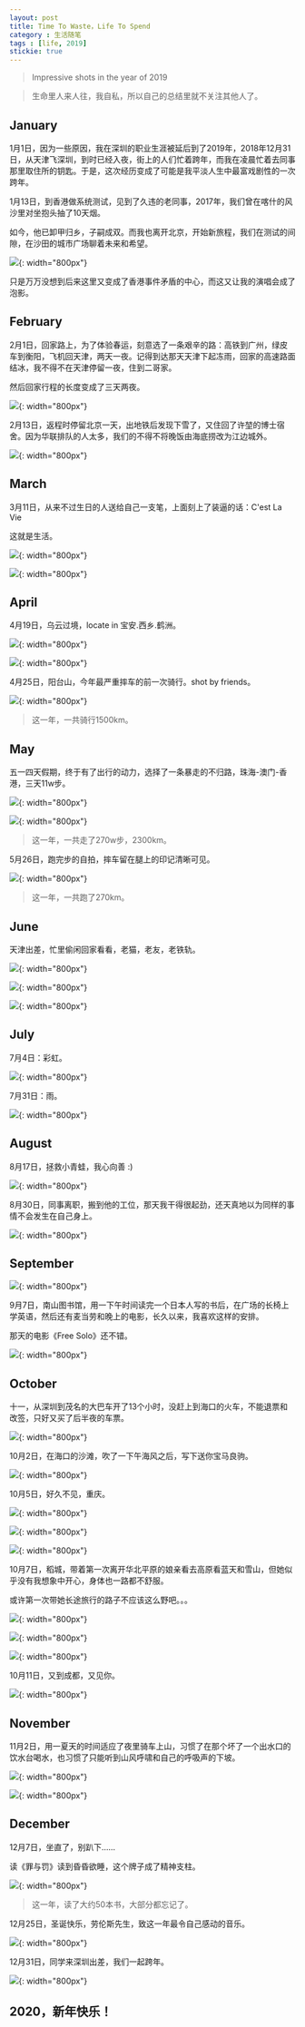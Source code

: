```yaml
---
layout: post
title: Time To Waste，Life To Spend
category : 生活随笔
tags : [life, 2019]
stickie: true
---
```


>Impressive shots in the year of 2019

>生命里人来人往，我自私，所以自己的总结里就不关注其他人了。

## January

1月1日，因为一些原因，我在深圳的职业生涯被延后到了2019年，2018年12月31日，从天津飞深圳，到时已经入夜，街上的人们忙着跨年，而我在凌晨忙着去同事那里取住所的钥匙。于是，这次经历变成了可能是我平淡人生中最富戏剧性的一次跨年。

1月13日，到香港做系统测试，见到了久违的老同事，2017年，我们曾在喀什的风沙里对坐抱头抽了10天烟。

如今，他已卸甲归乡，子嗣成双。而我也离开北京，开始新旅程，我们在测试的间隙，在沙田的城市广场聊着未来和希望。

![](   https://themeiwu.com/img/life/life201901.PNG){: width="800px"}

只是万万没想到后来这里又变成了香港事件矛盾的中心，而这又让我的演唱会成了泡影。

## February

2月1日，回家路上，为了体验春运，刻意选了一条艰辛的路：高铁到广州，绿皮车到衡阳，飞机回天津，两天一夜。记得到达那天天津下起冻雨，回家的高速路面结冰，我不得不在天津停留一夜，住到二哥家。

然后回家行程的长度变成了三天两夜。

![](   https://themeiwu.com/img/life/life201902.PNG){: width="800px"}

2月13日，返程时停留北京一天，出地铁后发现下雪了，又住回了许堃的博士宿舍。因为华联排队的人太多，我们的不得不将晚饭由海底捞改为江边城外。

![](   https://themeiwu.com/img/life/life201903.PNG){: width="800px"}

## March

3月11日，从来不过生日的人送给自己一支笔，上面刻上了装逼的话：C'est La Vie

这就是生活。

![](   https://themeiwu.com/img/life/201904.PNG){: width="800px"}

![](   https://themeiwu.com/img/life/201935.PNG){: width="800px"}

## April

4月19日，乌云过境，locate in 宝安.西乡.鹤洲。

![](   https://themeiwu.com/img/life/201907.PNG){: width="800px"}

![](   https://themeiwu.com/img/life/201908.PNG){: width="800px"}

4月25日，阳台山，今年最严重摔车的前一次骑行。shot by friends。

![](   https://themeiwu.com/img/life/201909.PNG){: width="800px"}

>这一年，一共骑行1500km。

## May

五一四天假期，终于有了出行的动力，选择了一条暴走的不归路，珠海-澳门-香港，三天11w步。

![](   https://themeiwu.com/img/life/201911.PNG){: width="800px"}

![](   https://themeiwu.com/img/life/201913.PNG){: width="800px"}

>这一年，一共走了270w步，2300km。

5月26日，跑完步的自拍，摔车留在腿上的印记清晰可见。

![](   https://themeiwu.com/img/life/201914.PNG){: width="800px"}

>这一年，一共跑了270km。

## June

天津出差，忙里偷闲回家看看，老猫，老友，老铁轨。

![](   https://themeiwu.com/img/life/201916.PNG){: width="800px"}

![](   https://themeiwu.com/img/life/20190000.PNG){: width="800px"}

![](   https://themeiwu.com/img/life/201917.PNG){: width="800px"}

## July

7月4日：彩虹。

![](   https://themeiwu.com/img/life/201918.PNG){: width="800px"}

7月31日：雨。

![](   https://themeiwu.com/img/life/201920.PNG){: width="800px"}

## August

8月17日，拯救小青蛙，我心向善 :)

![](   https://themeiwu.com/img/life/201921.PNG){: width="800px"}

8月30日，同事离职，搬到他的工位，那天我干得很起劲，还天真地以为同样的事情不会发生在自己身上。

![](   https://themeiwu.com/img/life/201922.PNG){: width="800px"}

## September

![](   https://themeiwu.com/img/life/201910.PNG){: width="800px"}

9月7日，南山图书馆，用一下午时间读完一个日本人写的书后，在广场的长椅上学英语，然后还有麦当劳和晚上的电影，长久以来，我喜欢这样的安排。

那天的电影《Free Solo》还不错。

![](   https://themeiwu.com/img/life/20190004.PNG){: width="800px"}

## October

十一，从深圳到茂名的大巴车开了13个小时，没赶上到海口的火车，不能退票和改签，只好又买了后半夜的车票。

![](   https://themeiwu.com/img/life/201923.PNG){: width="800px"}

10月2日，在海口的沙滩，吹了一下午海风之后，写下送你宝马良驹。

![](   https://themeiwu.com/img/life/201925.PNG){: width="800px"}

10月5日，好久不见，重庆。

![](   https://themeiwu.com/img/life/20190001.jpg){: width="800px"}

![](   https://themeiwu.com/img/life/201926.PNG){: width="800px"}

![](   https://themeiwu.com/img/life/201927.PNG){: width="800px"}

10月7日，稻城，带着第一次离开华北平原的娘亲看去高原看蓝天和雪山，但她似乎没有我想象中开心，身体也一路都不舒服。

或许第一次带她长途旅行的路子不应该这么野吧。。。

![](   https://themeiwu.com/img/life/201929.PNG){: width="800px"}

![](   https://themeiwu.com/img/life/201930.PNG){: width="800px"}

![](   https://themeiwu.com/img/life/201931.PNG){: width="800px"}

10月11日，又到成都，又见你。

![](   https://themeiwu.com/img/life/201932.PNG){: width="800px"}

## November

11月2日，用一夏天的时间适应了夜里骑车上山，习惯了在那个坏了一个出水口的饮水台喝水，也习惯了只能听到山风呼啸和自己的呼吸声的下坡。

![](   https://themeiwu.com/img/life/201933.PNG){: width="800px"}

![](   https://themeiwu.com/img/life/201934.PNG){: width="800px"}

## December

12月7日，坐直了，别趴下……

读《罪与罚》读到昏昏欲睡，这个牌子成了精神支柱。

![](   https://themeiwu.com/img/life/201937.PNG){: width="800px"}

>这一年，读了大约50本书，大部分都忘记了。

12月25日，圣诞快乐，劳伦斯先生，致这一年最令自己感动的音乐。

![](   https://themeiwu.com/img/life/201938.PNG){: width="800px"}

12月31日，同学来深圳出差，我们一起跨年。

![](   https://themeiwu.com/img/life/201921.PNG){: width="800px"}

## 2020，新年快乐！
